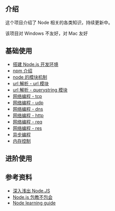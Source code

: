 ## 介绍

这个项目介绍了 Node 相关的各类知识，持续更新中。

该项目对 Windows 不友好，对 Mac 友好

##   基础使用

+   [搭建 Node.js 开发环境](./搭建Node.js开发环境)
+   [npm 介绍](./npm介绍)
+   [node 的模块机制](./node的模块机制)
+   [url 解析 - url 模块](./url解析-url模块)
+   [url 解析 - querystring 模块](./url解析-querystring模块)
+   [网络编程 - tcp](./网络编程-tcp)
+   [网络编程 - udp](./网络编程-udp)
+   [网络编程 - dns](./网络编程-dns)
+   [网络编程 - http](./网络编程-http)
+   [网络编程 - req](./网络编程-req)
+   [网络编程 - res](./网络编程-res)
+   [异步编程](./异步编程)
+   [内存控制](./内存控制)

##   进阶使用

## 参考资料

+   [深入浅出 Node.JS](https://www.amazon.cn/dp/B00GOM5IL4/ref=sr_1_1?ie=UTF8&qid=1523943449&sr=8-1&keywords=%E6%B7%B1%E5%85%A5%E6%B5%85%E5%87%BAnode.js)
+   [Node.js 包教不包会](https://github.com/alsotang/node-lessons)
+   [Node learning guide](https://github.com/chyingp/nodejs-learning-guide/blob/master/README.md)